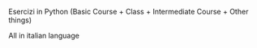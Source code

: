 Esercizi in Python (Basic Course + Class + Intermediate Course + Other things)



All in italian language



